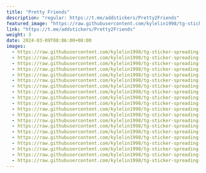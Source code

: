 ```yaml
---
title: "Pretty Friends"
description: "regular: https://t.me/addstickers/Pretty2Friends"
featured_image: "https://raw.githubusercontent.com/kylelin1998/tg-sticker-spreading-worldwide-images/main/img/508362a1-f3d8-460c-810a-e88427fe296e.jpg"
link: "https://t.me/addstickers/Pretty2Friends"
weight: 3
date: 2024-03-09T08:06:00+08:00
images:
  - https://raw.githubusercontent.com/kylelin1998/tg-sticker-spreading-worldwide-images/main/img/508362a1-f3d8-460c-810a-e88427fe296e.jpg
  - https://raw.githubusercontent.com/kylelin1998/tg-sticker-spreading-worldwide-images/main/img/c2b95005-aa39-4ac4-ad58-1b354ed43421.jpg
  - https://raw.githubusercontent.com/kylelin1998/tg-sticker-spreading-worldwide-images/main/img/4c853952-b10a-4820-9d03-140dfa10f8a3.jpg
  - https://raw.githubusercontent.com/kylelin1998/tg-sticker-spreading-worldwide-images/main/img/8cc225b8-f232-41a1-907c-70cb46dba73c.jpg
  - https://raw.githubusercontent.com/kylelin1998/tg-sticker-spreading-worldwide-images/main/img/05adca3f-a21a-426f-99e9-aea4bd07ecb6.jpg
  - https://raw.githubusercontent.com/kylelin1998/tg-sticker-spreading-worldwide-images/main/img/446dd973-cc6e-4be9-b41c-dbcbd2ef9d31.jpg
  - https://raw.githubusercontent.com/kylelin1998/tg-sticker-spreading-worldwide-images/main/img/cc5ec02a-302a-44f2-9e6c-44cb1414fd42.jpg
  - https://raw.githubusercontent.com/kylelin1998/tg-sticker-spreading-worldwide-images/main/img/60567aec-e9dd-46d4-a57f-2ef300992318.jpg
  - https://raw.githubusercontent.com/kylelin1998/tg-sticker-spreading-worldwide-images/main/img/0d7d36bb-bca0-4e29-9ffc-325577a6f042.jpg
  - https://raw.githubusercontent.com/kylelin1998/tg-sticker-spreading-worldwide-images/main/img/e5e2c63f-04fa-4a7e-a693-ccd8e8ee27de.jpg
  - https://raw.githubusercontent.com/kylelin1998/tg-sticker-spreading-worldwide-images/main/img/ec2896b1-adac-4748-865f-d75419d401a2.jpg
  - https://raw.githubusercontent.com/kylelin1998/tg-sticker-spreading-worldwide-images/main/img/cc621480-bb3a-4325-a511-8848711af1a2.jpg
  - https://raw.githubusercontent.com/kylelin1998/tg-sticker-spreading-worldwide-images/main/img/7bf2c197-11dd-4291-9efc-73853298845c.jpg
  - https://raw.githubusercontent.com/kylelin1998/tg-sticker-spreading-worldwide-images/main/img/e677e81e-04f3-4d9d-94ea-d89c7221ee98.jpg
  - https://raw.githubusercontent.com/kylelin1998/tg-sticker-spreading-worldwide-images/main/img/a07f0499-0167-46dc-a810-47fab9bc0e5b.jpg
  - https://raw.githubusercontent.com/kylelin1998/tg-sticker-spreading-worldwide-images/main/img/d885fdc6-4905-4306-b32e-29e969453da5.jpg
  - https://raw.githubusercontent.com/kylelin1998/tg-sticker-spreading-worldwide-images/main/img/8797fc49-a6f4-4f87-a3ff-5a688cb53a79.jpg
  - https://raw.githubusercontent.com/kylelin1998/tg-sticker-spreading-worldwide-images/main/img/be1278c7-e526-43c5-b8e9-a66e67c2d607.jpg
  - https://raw.githubusercontent.com/kylelin1998/tg-sticker-spreading-worldwide-images/main/img/c25fb26c-fbf5-4723-abbc-e39b5f1f54ad.jpg
  - https://raw.githubusercontent.com/kylelin1998/tg-sticker-spreading-worldwide-images/main/img/bf9d4e92-8840-4c83-8783-f2d24278d9d7.jpg
---
```

